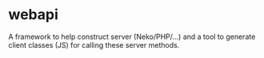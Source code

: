 # webapi #

A framework to help construct server (Neko/PHP/...)
and a tool to generate client classes (JS) for calling these server methods.
